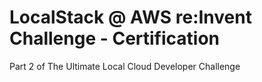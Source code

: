 # LocalStack @ AWS re:Invent Challenge - Certification

Part 2 of The Ultimate Local Cloud Developer Challenge